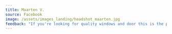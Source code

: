 ```yaml
---
title: Maarten V.
source: Facebook
image: /assets/images_landing/headshot_maarten.jpg
feedback: "If you're looking for quality windows and door this is the place to go. The service is personal and professional and the windows make a real difference to our lives (less noise and less heat)."
---
```

